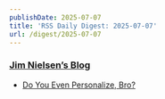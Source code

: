 ```yaml
---
publishDate: 2025-07-07
title: 'RSS Daily Digest: 2025-07-07'
url: /digest/2025-07-07
---
```


### [Jim Nielsen’s Blog](https://blog.jim-nielsen.com/)

  * [Do You Even Personalize, Bro?](https://blog.jim-nielsen.com/2025/do-you-personalize/)
  
